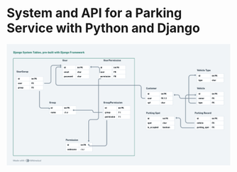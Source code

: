 # System and API for a Parking Service with Python and Django

![Parking Service ERM.png](/assets/Parking%20Service%20ERM.png "Entity Relantionship Modeling of the Parking Service")